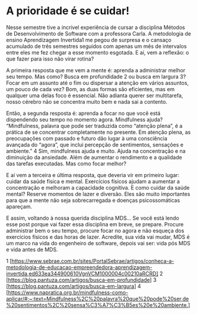 # A prioridade é se cuidar!

Nesse semestre tive a incrível experiência de cursar a disciplina Métodos de Desenvolvimento de Software com a professora Carla. A metodologia de ensino Aprendizagem Invertida1 me pegou de surpresa e o cansaço acumulado de três semestres seguidos com apenas um mês de intervalos entre eles me fez chegar a esse momento esgotada. E aí, vem a reflexão: o que fazer para isso não virar rotina?

A primeira resposta que me vem a mente é: aprenda a administrar melhor seu tempo. Mas como? Busca em profundidade 2 ou busca em largura 3? Focar em um assunto até o fim ou dispersar a atenção em vários assuntos, um pouco de cada vez? Bom, as duas formas são eficientes, mas em qualquer uma delas foco é essencial. Não adianta querer ser multitarefa, nosso cérebro não se concentra muito bem e nada sai a contento. 

Então, a segunda resposta é: aprenda a focar no que você está dispendendo seu tempo no momento agora. Mindfulness ajuda? “Mindfulness, palavra que pode ser traduzida como “atenção plena”, é a prática de se concentrar completamente no presente. Em atenção plena, as preocupações com passado e futuro dão lugar à uma consciência avançada do  “agora”, que inclui percepção de sentimentos, sensações e ambiente.” 4 Sim, mindfulness ajuda e muito. Ajuda na concentração e na diminuição da ansiedade. Além de aumentar o rendimento e a qualidade  das tarefas executadas. Mas como focar melhor?

E aí vem a terceira e última resposta, que deveria vir em primeiro lugar: cuidar da saúde física e mental. Exercícios físicos ajudam a aumentar a concentração e melhoram a capacidade cognitiva. E como cuidar da saúde mental? Reserve momentos de lazer e diversão. Eles são muito importantes para que a mente não seja sobrecarregada e doenças psicossomáticas apareçam. 

E assim, voltando à nossa querida disciplina MDS... Se você está lendo esse post porque vai fazer essa disciplina em breve, se prepare. Procure administrar bem o seu tempo, procure focar no agora e não esqueça dos exercícios físicos e das horas de lazer. Acredite, sua vida vai mudar, MDS é um marco na vida do engenheiro de software, depois vai ser: vida pós MDS e vida antes de MDS.

1 [https://www.sebrae.com.br/sites/PortalSebrae/artigos/conheca-a-metodologia-de-educacao-empreendedora-aprendizagem-invertida,ed633ea344900610VgnVCM1000004c00210aRCRD]
2 [https://blog.pantuza.com/artigos/busca-em-profundidade]
3 [https://blog.pantuza.com/artigos/busca-em-largura]
4 [https://www.napratica.org.br/mindfulness-como-aplicar/#:~:text=Mindfulness%2C%20palavra%20que%20pode%20ser,de%20sentimentos%2C%20sensa%C3%A7%C3%B5es%20e%20ambiente.]

